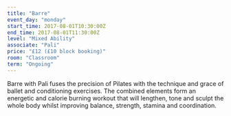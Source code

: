 ```yaml
---
title: "Barre"
event_day: "monday"
start_time: 2017-08-01T10:30:00Z
end_time: 2017-08-01T11:30:00Z
level: "Mixed Ability"
associate: "Pali"
price: "£12 (£10 block booking)"
room: "Classroom"
term: "Ongoing"
---
```


Barre with Pali fuses the precision of Pilates with the technique and grace of ballet and conditioning exercises. The combined elements form an energetic and calorie burning workout that will lengthen, tone and sculpt the whole body whilst improving balance, strength, stamina and coordination.